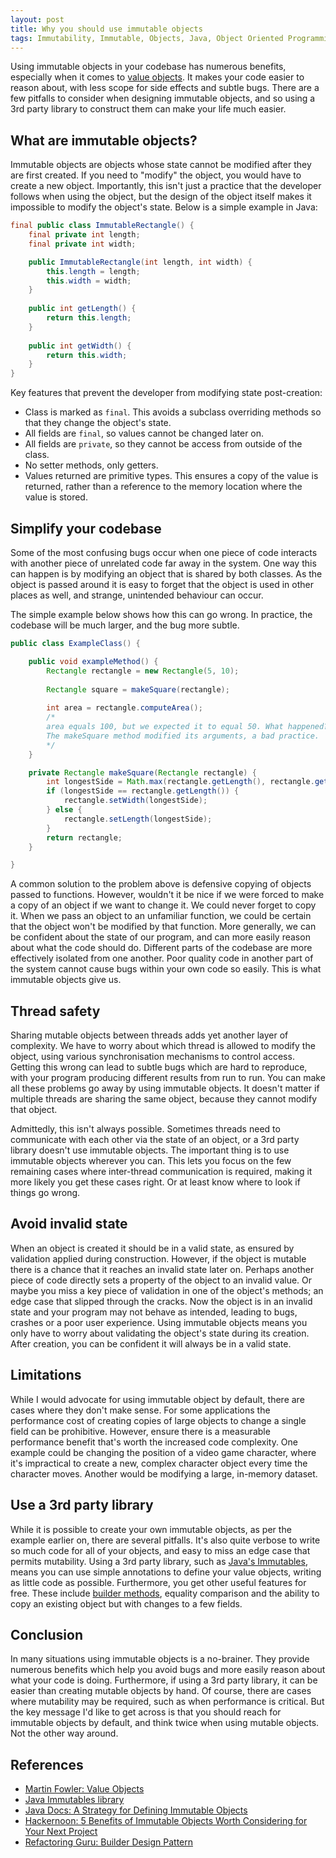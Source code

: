 ```yaml
---
layout: post
title: Why you should use immutable objects
tags: Immutability, Immutable, Objects, Java, Object Oriented Programming
---
```


Using immutable objects in your codebase has numerous benefits, especially when it comes to [value objects](https://martinfowler.com/bliki/ValueObject.html). It makes your code easier to reason about, with less scope for side effects and subtle bugs. There are a few pitfalls to consider when designing immutable objects, and so using a 3rd party library to construct them can make your life much easier.

## What are immutable objects?

Immutable objects are objects whose state cannot be modified after they are first created. If you need to "modify" the object, you would have to create a new object. Importantly, this isn't just a practice that the developer follows when using the object, but the design of the object itself makes it impossible to modify the object's state. Below is a simple example in Java:

```java
final public class ImmutableRectangle() {
    final private int length;
    final private int width;

    public ImmutableRectangle(int length, int width) {
        this.length = length;
        this.width = width;
    }
    
    public int getLength() {
        return this.length;
    }
    
    public int getWidth() {
        return this.width;
    }
}
```

Key features that prevent the developer from modifying state post-creation:

- Class is marked as `final`. This avoids a subclass overriding methods so that they change the object's state.
- All fields are `final`, so values cannot be changed later on.
- All fields are `private`, so they cannot be access from outside of the class.
- No setter methods, only getters.
- Values returned are primitive types. This ensures a copy of the value is returned, rather than a reference to the memory location where the value is stored.

## Simplify your codebase

Some of the most confusing bugs occur when one piece of code interacts with another piece of unrelated code far away in the system. One way this can happen is by modifying an object that is shared by both classes. As the object is passed around it is easy to forget that the object is used in other places as well, and strange, unintended behaviour can occur.

The simple example below shows how this can go wrong. In practice, the codebase will be much larger, and the bug more subtle.

```java
public class ExampleClass() {

	public void exampleMethod() {
		Rectangle rectangle = new Rectangle(5, 10);
        
        Rectangle square = makeSquare(rectangle);
        
        int area = rectangle.computeArea();
        /*
        area equals 100, but we expected it to equal 50. What happened?
        The makeSquare method modified its arguments, a bad practice.
        */
	}

	private Rectangle makeSquare(Rectangle rectangle) {
		int longestSide = Math.max(rectangle.getLength(), rectangle.getWidth());
        if (longestSide == rectangle.getLength()) {
            rectangle.setWidth(longestSide);
        } else {
            rectangle.setLength(longestSide);
        }
        return rectangle;
	}

}
```

A common solution to the problem above is defensive copying of objects passed to functions. However, wouldn't it be nice if we were forced to make a copy of an object if we want to change it. We could never forget to copy it. When we pass an object to an unfamiliar function, we could be certain that the object won't be modified by that function. More generally, we can be confident about the state of our program, and can more easily reason about what the code should do. Different parts of the codebase are more effectively isolated from one another. Poor quality code in another part of the system cannot cause bugs within your own code so easily. This is what immutable objects give us.

## Thread safety

Sharing mutable objects between threads adds yet another layer of complexity. We have to worry about which thread is allowed to modify the object, using various synchronisation mechanisms to control access. Getting this wrong can lead to subtle bugs which are hard to reproduce, with your program producing different results from run to run. You can make all these problems go away by using immutable objects. It doesn't matter if multiple threads are sharing the same object, because they cannot modify that object.

Admittedly, this isn't always possible. Sometimes threads need to communicate with each other via the state of an object, or a 3rd party library doesn't use immutable objects. The important thing is to use immutable objects wherever you can. This lets you focus on the few remaining cases where inter-thread communication is required, making it more likely you get these cases right. Or at least know where to look if things go wrong.

## Avoid invalid state

When an object is created it should be in a valid state, as ensured by validation applied during construction. However, if the object is mutable there is a chance that it reaches an invalid state later on. Perhaps another piece of code directly sets a property of the object to an invalid value. Or maybe you miss a key piece of validation in one of the object's methods; an edge case that slipped through the cracks. Now the object is in an invalid state and your program may not behave as intended, leading to bugs, crashes or a poor user experience. Using immutable objects means you only have to worry about validating the object's state during its creation. After creation, you can be confident it will always be in a valid state.

## Limitations

While I would advocate for using immutable object by default, there are cases where they don't make sense. For some applications the performance cost of creating copies of large objects to change a single field can be prohibitive. However, ensure there is a measurable performance benefit that's worth the increased code complexity. One example could be changing the position of a video game character, where it's impractical to create a new, complex character object every time the character moves. Another would be modifying a large, in-memory dataset.

## Use a 3rd party library

While it is possible to create your own immutable objects, as per the example earlier on, there are several pitfalls. It's also quite verbose to write so much code for all of your objects, and easy to miss an edge case that permits mutability. Using a 3rd party library, such as [Java's Immutables](https://immutables.github.io/immutable.html), means you can use simple annotations to define your value objects, writing as little code as possible. Furthermore, you get other useful features for free. These include [builder methods](https://refactoring.guru/design-patterns/builder), equality comparison and the ability to copy an existing object but with changes to a few fields.

## Conclusion

In many situations using immutable objects is a no-brainer. They provide numerous benefits which help you avoid bugs and more easily reason about what your code is doing. Furthermore, if using a 3rd party library, it can be easier than creating mutable objects by hand. Of course, there are cases where mutability may be required, such as when performance is critical. But the key message I'd like to get across is that you should reach for immutable objects by default, and think twice when using mutable objects. Not the other way around.

## References

- [Martin Fowler: Value Objects](https://martinfowler.com/bliki/ValueObject.html)
- [Java Immutables library](https://immutables.github.io/immutable.html)
- [Java Docs: A Strategy for Defining Immutable Objects](https://docs.oracle.com/javase/tutorial/essential/concurrency/imstrat.html)
- [Hackernoon: 5 Benefits of Immutable Objects Worth Considering for Your Next Project](https://hackernoon.com/5-benefits-of-immutable-objects-worth-considering-for-your-next-project-f98e7e85b6ac)
- [Refactoring Guru: Builder Design Pattern](https://refactoring.guru/design-patterns/builder)
